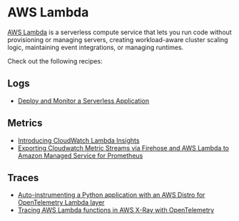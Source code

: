 # AWS Lambda

[AWS Lambda][lambda-main] is a serverless compute service that lets you run
code without provisioning or managing servers, creating workload-aware cluster 
scaling logic, maintaining event integrations, or managing runtimes.

Check out the following recipes:

## Logs

- [Deploy and Monitor a Serverless Application][aes-ws]

## Metrics

- [Introducing CloudWatch Lambda Insights][lambda-cwi]
- [Exporting Cloudwatch Metric Streams via Firehose and AWS Lambda to Amazon Managed Service for Prometheus](recipes/lambda-cw-metrics-go-amp.md)

## Traces

- [Auto-instrumenting a Python application with an AWS Distro for OpenTelemetry Lambda layer][lambda-layer-python-xray-adot]
- [Tracing AWS Lambda functions in AWS X-Ray with OpenTelemetry][lambda-xray-adot]

[lambda-main]: https://aws.amazon.com/lambda/
[aes-ws]: https://bookstore.aesworkshops.com/
[lambda-cwi]: https://aws.amazon.com/blogs/mt/introducing-cloudwatch-lambda-insights/
[lambda-xray-adot]: https://aws.amazon.com/blogs/opensource/tracing-aws-lambda-functions-in-aws-x-ray-with-opentelemetry/
[lambda-layer-python-xray-adot]: https://aws.amazon.com/blogs/opensource/auto-instrumenting-a-python-application-with-an-aws-distro-for-opentelemetry-lambda-layer/
